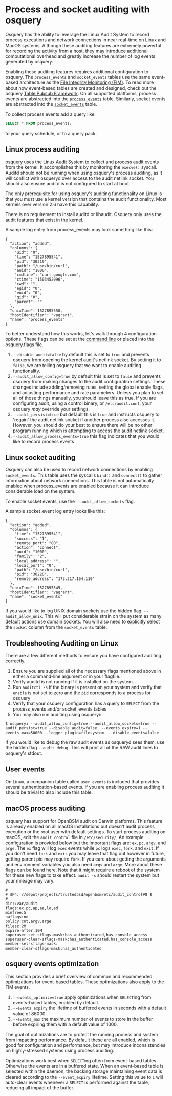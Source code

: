 # Process and socket auditing with osquery

Osquery has the ability to leverage the Linux Audit System to record process executions and network connections in near real-time on Linux and MacOS systems. Although these auditing features are extremely powerful for recording the activity from a host, they may introduce additional computational overhead and greatly increase the number of log events generated by osquery.

Enabling these auditing features requires additional configuration to osquery. The `process_events` and `socket_events` tables use the same event-based architecture as the [File Integrity Monitoring (FIM)](../deployment/file-integrity-monitoring.md). To read more about how event-based tables are created and designed, check out the osquery [Table Pubsub Framework](../development/pubsub-framework.md). On all supported platforms, process events are abstracted into the  [`process_events`](https://osquery.io/schema/2.11.2#process_events) table. Similarly, socket events are abstracted into the [`socket_events`](https://osquery.io/schema/2.11.2#process_events) table.

To collect process events add a query like:
```sql
SELECT * FROM process_events;
```
to your query schedule, or to a query pack.

## Linux process auditing

osquery uses the Linux Audit System to collect and process audit events from the kernel. It accomplishes this by monitoring the `execve()` syscall. Auditd should not be running when using osquery's process auditing, as it will conflict with osqueryd over access to the audit netlink socket. You should also ensure auditd is not configured to start at boot.

The only prerequisite for using osquery's auditing functionality on Linux is that you must use a kernel version that contains the audit functionality. Most kernels over version 2.6 have this capability.

There is no requirement to install auditd or libaudit. Osquery only uses the audit features that exist in the kernel.

A sample log entry from process_events may look something like this:
```
{
  "action": "added",
  "columns": {
    "uid": "0",
    "time": "1527895541",
    "pid": "30219",
    "path": "/usr/bin/curl",
    "auid": "1000",
    "cmdline": "curl google.com",
    "ctime": "1503452096",
    "cwd": "",
    "egid": "0",
    "euid": "0",
    "gid": "0",
    "parent": ""
  },
  "unixTime": 1527895550,
  "hostIdentifier": "vagrant",
  "name": "process_events"
}
```

To better understand how this works, let's walk through 4 configuration options. These flags can be set at the [command line](../installation/cli-flags.md) or placed into the osquery.flags file.

1. `--disable_audit=false` by default this is set to `true` and prevents osquery from opening the kernel audit's netlink socket. By setting it to `false`, we are telling osquery that we want to enable auditing functionality.
2. `--audit_allow_config=true` by default this is set to `false` and prevents osquery from making changes to the audit configuration settings. These changes include adding/removing rules, setting the global enable flags, and adjusting performance and rate parameters. Unless you plan to set all of those things manually, you should leave this as true. If you are configuring audit, using a control binary, or `/etc/audit.conf`, your osquery *may* override your settings.
3. `--audit_persist=true` but default this is `true` and instructs osquery to 'regain' the audit netlink socket if another process also accesses it. However, you should do your best to ensure there will be no other program running which is attempting to access the audit netlink socket.
4. `--audit_allow_process_events=true` this flag indicates that you would like to record process events

## Linux socket auditing

Osquery can also be used to record network connections by enabling `socket_events`. This table uses the syscalls `bind()` and `connect()` to gather information about network connections. This table is not automatically enabled when process_events are enabled because it can introduce considerable load on the system.

To enable socket events, use the `--audit_allow_sockets` flag.

A sample socket_event log entry looks like this:
```
{
  "action": "added",
  "columns": {
    "time": "1527895541",
    "success": "1",
    "remote_port": "80",
    "action": "connect",
    "auid": "1000",
    "family": "2",
    "local_address": "",
    "local_port": "0",
    "path": "/usr/bin/curl",
    "pid": "30220",
    "remote_address": "172.217.164.110"
  },
  "unixTime": 1527895545,
  "hostIdentifier": "vagrant",
  "name": "socket_events"
}
```

If you would like to log UNIX domain sockets use the hidden flag: `--audit_allow_unix`. This will put considerable strain on the system as many default actions use domain sockets. You will also need to explicitly select the `socket` column from the `socket_events` table.

## Troubleshooting Auditing on Linux

There are a few different methods to ensure you have configured auditing correctly.

1. Ensure you are supplied all of the necessary flags mentioned above in either a command-line argument or in your flagfile.
2. Verify auditd is not running if it is installed on the system.
3. Run `auditctl -s` if the binary is present on your system and verify that `enable` is not set to zero and the `pid` corresponds to a process for osquery
4. Verify that your osquery configuration has a query to `SELECT` from the process_events and/or socket_events tables
5. You may also run auditing using osqueryi:
```
$ osqueryi --audit_allow_config=true --audit_allow_sockets=true --audit_persist=true --disable_audit=false  --events_expiry=1 --events_max=50000 --logger_plugin=filesystem  --disable_events=false
```

If you would like to debug the raw audit events as osqueryd sees them, use the hidden flag `--audit_debug`. This will print all of the RAW audit lines to osquery's stdout.

## User events

On Linux, a companion table called `user_events` is included that provides several authentication-based events. If you are enabling process auditing it should be trivial to also include this table.

## macOS process auditing

osquery has support for OpenBSM audit on Darwin platforms. This feature is already enabled on all macOS installations but doesn't audit process execution or the root user with default settings. To start process auditing on macOS, edit the `audit_control` file in `/etc/security/`. An example configuration is provided below but the important flags are: `ex`, `pc`, `argv`, and `arge`. The `ex` flag will log `exec` events while `pc` logs `exec`, `fork`, and `exit`. If you don't need `fork` and `exit` you may leave that flag out however in future, getting parent pid may require `fork`. If you care about getting the arguments and environment variables you also need `argv` and `arge`. More about these flags can be found [here](https://www.freebsd.org/cgi/man.cgi?apropos=0&sektion=5&query=audit_control&manpath=FreeBSD+7.0-current&format=html). Note that it might require a reboot of the system for these new flags to take effect. `audit -s` should restart the system but your mileage may vary.
```
#
# $P4: //depot/projects/trustedbsd/openbsm/etc/audit_control#8 $
#
dir:/var/audit
flags:ex,pc,ap,aa,lo,ad
minfree:5
naflags:no
policy:cnt,argv,arge
filesz:2M
expire-after:10M
superuser-set-sflags-mask:has_authenticated,has_console_access
superuser-clear-sflags-mask:has_authenticated,has_console_access
member-set-sflags-mask:
member-clear-sflags-mask:has_authenticated
```

## osquery events optimization

This section provides a brief overview of common and recommended optimizations for event-based tables. These optimizations also apply to the FIM events.

1. `--events_optimize=true` apply optimizations when `SELECT`ing from events-based tables, enabled by default.
2. `--events_expiry` the lifetime of buffered events in seconds with a default value of 86000.
3. `--events_max` the maximum number of events to store in the buffer before expiring them with a default value of 1000.

The goal of optimizations are to protect the running process and system from impacting performance. By default these are all enabled, which is good for configuration and performance, but may introduce inconsistencies on highly-stressed systems using process auditing.

Optimizations work best when `SELECT`ing often from event-based tables. Otherwise the events are in a buffered state. When an event-based table is selected within the daemon, the backing storage maintaining event data is cleared according to the `--event_expiry` lifetime. Setting this value to `1` will auto-clear events whenever a `SELECT` is performed against the table, reducing all impact of the buffer.

